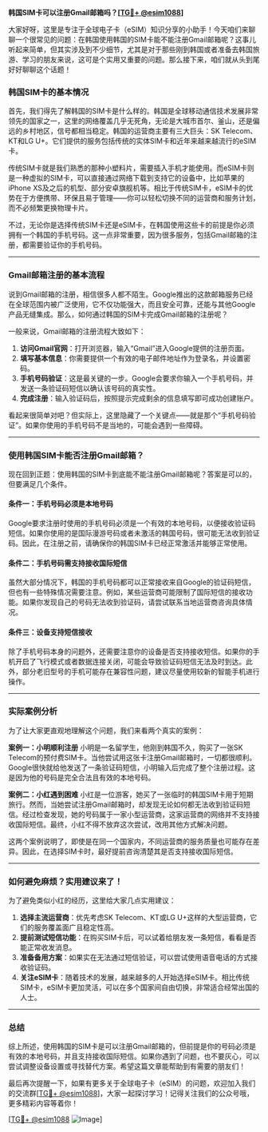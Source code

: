 **韩国SIM卡可以注册Gmail邮箱吗？[[TG💪+ @esim1088](https://t.me/s/esim1088)]**

大家好呀，这里是专注于全球电子卡（eSIM）知识分享的小助手！今天咱们来聊聊一个很常见的问题：在韩国使用韩国的SIM卡能不能注册Gmail邮箱呢？这事儿听起来简单，但其实涉及到不少细节，尤其是对于那些刚到韩国或者准备去韩国旅游、学习的朋友来说，这可是个实用又重要的问题。那么接下来，咱们就从头到尾好好聊聊这个话题！

### 韩国SIM卡的基本情况

首先，我们得先了解韩国的SIM卡是什么样的。韩国是全球移动通信技术发展非常领先的国家之一，这里的网络覆盖几乎无死角，无论是大城市首尔、釜山，还是偏远的乡村地区，信号都相当稳定。韩国的运营商主要有三大巨头：SK Telecom、KT和LG U+。它们提供的服务包括传统的实体SIM卡和近年来越来越流行的eSIM卡。

传统SIM卡就是我们熟悉的那种小塑料片，需要插入手机才能使用。而eSIM卡则是一种虚拟的SIM卡，可以直接通过网络下载到支持它的设备中，比如苹果的iPhone XS及之后的机型、部分安卓旗舰机等。相比于传统SIM卡，eSIM卡的优势在于方便携带、环保且易于管理——你可以轻松切换不同的运营商和服务计划，而不必频繁更换物理卡片。

不过，无论你是选择传统SIM卡还是eSIM卡，在韩国使用这些卡的前提是你必须拥有一个韩国的手机号码。这一点非常重要，因为很多服务，包括Gmail邮箱的注册，都需要验证你的手机号码。

---

### Gmail邮箱注册的基本流程

说到Gmail邮箱的注册，相信很多人都不陌生。Google推出的这款邮箱服务已经在全球范围内被广泛使用，它不仅功能强大，而且安全可靠，还能与其他Google产品无缝集成。那么，如何通过韩国的SIM卡完成Gmail邮箱的注册呢？

一般来说，Gmail邮箱的注册流程大致如下：

1. **访问Gmail官网**：打开浏览器，输入“Gmail”进入Google提供的注册页面。
2. **填写基本信息**：你需要提供一个有效的电子邮件地址作为登录名，并设置密码。
3. **手机号码验证**：这是最关键的一步。Google会要求你输入一个手机号码，并发送一条验证码短信以确认该号码的真实性。
4. **完成注册**：输入验证码后，按照提示完成剩余的信息填写即可成功创建账户。

看起来很简单对吧？但实际上，这里隐藏了一个关键点——就是那个“手机号码验证”。如果你使用的手机号码不是当地的，可能会遇到一些障碍。

---

### 使用韩国SIM卡能否注册Gmail邮箱？

现在回到正题：使用韩国的SIM卡到底能不能注册Gmail邮箱呢？答案是可以的，但要满足几个条件。

#### 条件一：手机号码必须是本地号码
Google要求注册时使用的手机号码必须是一个有效的本地号码，以便接收验证码短信。如果你使用的是国际漫游号码或者未激活的韩国号码，很可能无法收到验证码。因此，在注册之前，请确保你的韩国SIM卡已经正常激活并能够正常使用。

#### 条件二：手机号码需支持接收国际短信
虽然大部分情况下，韩国的手机号码都可以正常接收来自Google的验证码短信，但也有一些特殊情况需要注意。例如，某些运营商可能限制了国际短信的接收功能。如果你发现自己的号码无法收到验证码，请尝试联系当地运营商咨询具体情况。

#### 条件三：设备支持短信接收
除了手机号码本身的问题外，还需要注意你的设备是否支持接收短信。如果你的手机开启了飞行模式或者数据连接关闭，可能会导致验证码短信无法及时到达。此外，部分老旧型号的手机可能存在兼容性问题，建议尽量使用较新的智能手机进行操作。

---

### 实际案例分析

为了让大家更直观地理解这个问题，我们来看两个真实的案例：

**案例一：小明顺利注册**
小明是一名留学生，他刚到韩国不久，购买了一张SK Telecom的预付费SIM卡。当他尝试用这张卡注册Gmail邮箱时，一切都很顺利。Google很快就给他发送了一条验证码短信，小明输入后完成了整个注册过程。这是因为他的号码是完全合法且有效的本地号码。

**案例二：小红遇到困难**
小红是一位游客，她买了一张临时的韩国SIM卡用于短期旅行。然而，当她尝试注册Gmail邮箱时，却发现无论如何都无法收到验证码短信。经过检查发现，她的号码属于一家小型运营商，这家运营商的网络并不支持接收国际短信。最终，小红不得不放弃这次尝试，改用其他方式解决问题。

这两个案例说明了，即使是在同一个国家内，不同运营商的服务质量也可能存在差异。因此，在选择SIM卡时，最好提前咨询清楚其是否支持接收国际短信。

---

### 如何避免麻烦？实用建议来了！

为了避免类似小红的经历，这里给大家几点实用建议：

1. **选择主流运营商**：优先考虑SK Telecom、KT或LG U+这样的大型运营商，它们的服务覆盖面广且稳定性高。
2. **提前测试短信功能**：在购买SIM卡后，可以试着给朋友发一条短信，看看是否能正常收发消息。
3. **准备备用方案**：如果实在无法通过短信验证，可以尝试使用语音电话的方式接收验证码。
4. **关注eSIM卡**：随着技术的发展，越来越多的人开始选择eSIM卡。相比传统SIM卡，eSIM卡更加灵活，可以在多个国家间自由切换，非常适合经常出国的人士。

---

### 总结

综上所述，使用韩国的SIM卡是可以注册Gmail邮箱的，但前提是你的号码必须是有效的本地号码，并且支持接收国际短信。如果你遇到了问题，也不要灰心，可以尝试调整设备设置或寻找替代方案。希望这篇文章能帮助到有需要的朋友们！

最后再次提醒一下，如果有更多关于全球电子卡（eSIM）的问题，欢迎加入我们的交流群[[TG💪+ @esim1088](https://t.me/s/esim1088)]，大家一起探讨学习！记得关注我们的公众号哦，更多精彩内容等着你！

[[TG💪+ @esim1088](https://t.me/s/esim1088) ![Image](https://i.postimg.cc/4NQfJmqS/Snipaste-2025-05-13-00-14-12.png)]
